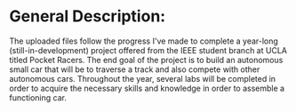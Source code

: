 # General Description:
The uploaded files follow the progress I've made to complete a year-long (still-in-development) project offered from the IEEE student branch at UCLA titled Pocket Racers. The end goal of the project is to build an autonomous small car that will be to traverse a track and also compete with other autonomous cars. Throughout the year, several labs will be completed in order to acquire the necessary skills and knowledge in order to assemble a functioning car.
